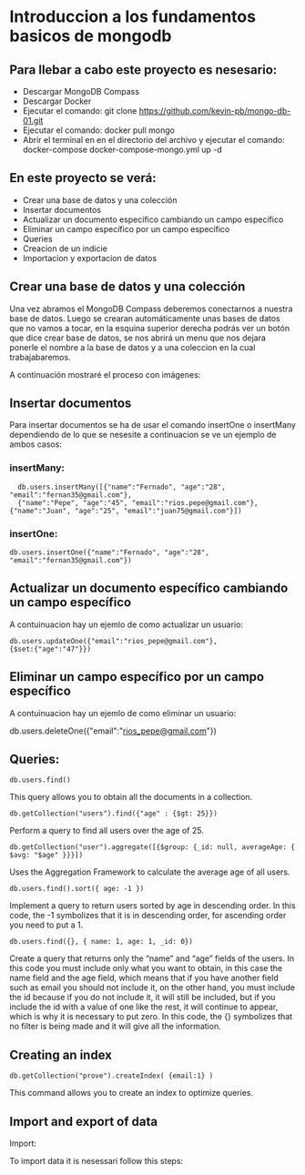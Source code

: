 # Introduccion a los fundamentos basicos de mongodb

## Para llebar a cabo este proyecto es nesesario:

* Descargar MongoDB Compass 
* Descargar Docker 
* Ejecutar el comando: git clone https://github.com/kevin-pb/mongo-db-01.git
* Ejecutar el comando: docker pull mongo
* Abrir el terminal en en el directorio del archivo y ejecutar el comando: docker-compose 
  docker-compose-mongo.yml up -d

## En este proyecto se verá:

* Crear una base de datos y una colección
* Insertar documentos
* Actualizar un documento específico cambiando un campo específico
* Eliminar un campo específico por un campo específico
* Queries
* Creacion de un indicie
* Importacion y exportacion de datos

## Crear una base de datos y una colección

Una vez abramos el MongoDB Compass deberemos conectarnos a nuestra base de datos. Luego se crearan automáticamente unas bases de datos que no vamos a tocar, en la esquina superior derecha podrás ver un botón que dice crear base de datos, se nos abrirá un menu que nos dejara ponerle el nombre a la base de datos y a una coleccion en la cual trabajabaremos.

A continuación mostraré el proceso con imágenes:

## Insertar documentos

Para insertar documentos se ha de usar el comando insertOne o insertMany dependiendo de lo que se nesesite a continuacion se ve un ejemplo de ambos casos:

### insertMany:

```mongoDB
  db.users.insertMany([{"name":"Fernado", "age":"28", "email":"fernan35@gmail.com"}, 
  {"name":"Pepe", "age":"45", "email":"rios.pepe@gmail.com"}, {"name":"Juan", "age":"25", "email":"juan75@gmail.com"}])
```

### insertOne:

```mongoDB
db.users.insertOne({"name":"Fernado", "age":"28", "email":"fernan35@gmail.com"})
```

## Actualizar un documento específico cambiando un campo específico
A contuinuacion hay un ejemlo de como actualizar un usuario:

```mongoDB
db.users.updateOne({"email":"rios_pepe@gmail.com"},
{$set:{"age":"47"}})
```
## Eliminar un campo específico por un campo específico
A contuinuacion hay un ejemlo de como eliminar un usuario: 

db.users.deleteOne({"email":"rios_pepe@gmail.com"})

## Queries:

```mongoDB
db.users.find()
```
This query allows you to obtain all the documents in a collection.

```mongoDB
db.getCollection("users").find({"age" : {$gt: 25}})
```
Perform a query to find all users over the age of 25.

```mongoDB
db.getCollection("user").aggregate([{$group: {_id: null, averageAge: { $avg: "$age" }}}])
```
Uses the Aggregation Framework to calculate the average age of all users.

```mongoDB
db.users.find().sort({ age: -1 })
```
Implement a query to return users sorted by age in descending order. In this code, the -1 symbolizes that it is in descending order, for ascending order you need to put a 1.

```mongoDB
db.users.find({}, { name: 1, age: 1, _id: 0})
```
Create a query that returns only the “name” and “age” fields of the users. In this code you must include only what you want to obtain, in this case the name field and the age field, which means that if you have another field such as email you should not include it, on the other hand, you must include the id because if you do not include it, it will still be included, but if you include the id with a value of one like the rest, it will continue to appear, which is why it is necessary to put zero. In this code, the {} symbolizes that no filter is being made and it will give all the information.

## Creating an index

```mongoDB
db.getCollection("prove").createIndex( {email:1} )
```
This command allows you to create an index to optimize queries.

## Import and export of data

Import:

To import data it is nesessari follow this steps: 

![]()